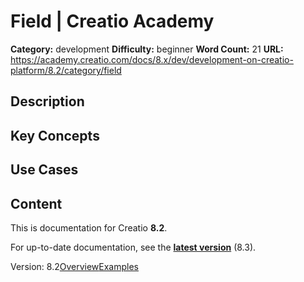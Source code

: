 # Field | Creatio Academy

**Category:** development **Difficulty:** beginner **Word Count:** 21 **URL:**
https://academy.creatio.com/docs/8.x/dev/development-on-creatio-platform/8.2/category/field

## Description

## Key Concepts

## Use Cases

## Content

This is documentation for Creatio **8.2**.

For up-to-date documentation, see the
**[latest version](/docs/8.x/dev/development-on-creatio-platform/category/field)**
(8.3).

Version:
8.2[Overview](/docs/8.x/dev/development-on-creatio-platform/8.2/platform-customization/freedom-ui/customize-page-fields/overview)[Examples](/docs/8.x/dev/development-on-creatio-platform/8.2/page-fields-examples)
